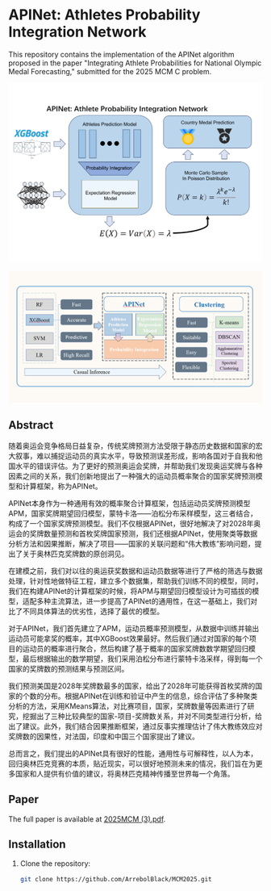 # APINet: Athletes Probability Integration Network

This repository contains the implementation of the APINet algorithm proposed in the paper "Integrating Athlete Probabilities for National Olympic Medal Forecasting," submitted for the 2025 MCM C problem.

![Description of Image](fig_3.png)

![Description of Image](%E5%BE%AE%E4%BF%A1%E5%9B%BE%E7%89%87_20250129121116.png)


## Abstract

随着奥运会竞争格局日益复杂，传统奖牌预测方法受限于静态历史数据和国家的宏大叙事，难以捕捉运动员的真实水平，导致预测误差形成，影响各国对于自我和他国水平的错误评估。为了更好的预测奥运会奖牌，并帮助我们发现奥运奖牌与各种因素之间的关系，我们创新地提出了一种强大的运动员概率聚合的国家奖牌预测模型和计算框架，称为APINet。

APINet本身作为一种通用有效的概率聚合计算框架，包括运动员奖牌预测模型APM，国家奖牌期望回归模型，蒙特卡洛——泊松分布采样模型，这三者结合，构成了一个国家奖牌预测模型。我们不仅根据APINet，很好地解决了对2028年奥运会的奖牌数量预测和首枚奖牌国家预测，我们还根据APINet，使用聚类等数据分析方法和因果推断，解决了项目——国家的关联问题和“伟大教练”影响问题，提出了关于奥林匹克奖牌数的原创洞见。

在建模之前，我们对以往的奥运获奖数据和运动员数据等进行了严格的筛选与数据处理，针对性地做特征工程，建立多个数据集，帮助我们训练不同的模型，同时，我们在构建APINet的计算框架的时候，将APM与期望回归模型设计为可插拔的模型，适配多种主流算法，进一步提高了APINet的通用性，在这一基础上，我们对比了不同具体算法的优劣性，选择了最优的模型。

对于APINet，我们首先建立了APM，运动员概率预测模型，从数据中训练并输出运动员可能拿奖的概率，其中XGBoost效果最好。然后我们通过对国家的每个项目的运动员的概率进行聚合，然后构建了基于概率的国家奖牌数数学期望回归模型，最后根据输出的数学期望，我们采用泊松分布进行蒙特卡洛采样，得到每一个国家的奖牌数的预测结果与预测区间。

我们预测美国是2028年奖牌数最多的国家，给出了2028年可能获得首枚奖牌的国家的个数的分布。根据APINet在训练和验证中产生的信息，综合评估了多种聚类分析的方法，采用KMeans算法，对比赛项目，国家，奖牌数量等因素进行了研究，挖掘出了三种比较典型的国家-项目-奖牌数关系，并对不同类型进行分析，给出了建议。此外，我们结合因果推断框架，通过反事实推理估计了伟大教练效应对奖牌数的因果性，对法国，印度和中国三个国家提出了建议。

总而言之，我们提出的APINet具有很好的性能，通用性与可解释性，以人为本，回归奥林匹克竞赛的本质，贴近现实，可以很好地预测未来的情况，我们旨在为更多国家和人提供有价值的建议，将奥林匹克精神传播至世界每一个角落。


## Paper

The full paper is available at [2025MCM (3).pdf](https://github.com/ArrebolBlack/MCM2025/blob/master/2025MCM%20(3).pdf).


## Installation

1. Clone the repository:
   ```bash
   git clone https://github.com/ArrebolBlack/MCM2025.git

